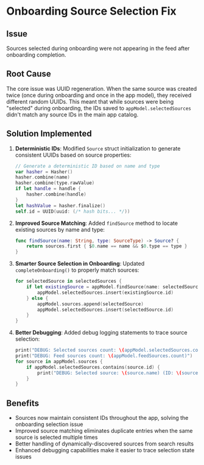 # Onboarding Source Selection Fix

## Issue
Sources selected during onboarding were not appearing in the feed after onboarding completion. 

## Root Cause
The core issue was UUID regeneration. When the same source was created twice (once during onboarding and once in the app model), they received different random UUIDs. This meant that while sources were being "selected" during onboarding, the IDs saved to `appModel.selectedSources` didn't match any source IDs in the main app catalog.

## Solution Implemented

1. **Deterministic IDs**: Modified `Source` struct initialization to generate consistent UUIDs based on source properties:
   ```swift
   // Generate a deterministic ID based on name and type
   var hasher = Hasher()
   hasher.combine(name)
   hasher.combine(type.rawValue)
   if let handle = handle {
       hasher.combine(handle)
   }
   let hashValue = hasher.finalize()
   self.id = UUID(uuid: (/* hash bits... */))
   ```

2. **Improved Source Matching**: Added `findSource` method to locate existing sources by name and type:
   ```swift
   func findSource(name: String, type: SourceType) -> Source? {
       return sources.first { $0.name == name && $0.type == type }
   }
   ```

3. **Smarter Source Selection in Onboarding**: Updated `completeOnboarding()` to properly match sources:
   ```swift
   for selectedSource in selectedSources {
       if let existingSource = appModel.findSource(name: selectedSource.name, type: selectedSource.type) {
           appModel.selectedSources.insert(existingSource.id)
       } else {
           appModel.sources.append(selectedSource)
           appModel.selectedSources.insert(selectedSource.id)
       }
   }
   ```

4. **Better Debugging**: Added debug logging statements to trace source selection:
   ```swift
   print("DEBUG: Selected sources count: \(appModel.selectedSources.count)")
   print("DEBUG: Feed sources count: \(appModel.feedSources.count)")
   for source in appModel.sources {
       if appModel.selectedSources.contains(source.id) {
           print("DEBUG: Selected source: \(source.name) (ID: \(source.id))")
       }
   }
   ```

## Benefits
- Sources now maintain consistent IDs throughout the app, solving the onboarding selection issue
- Improved source matching eliminates duplicate entries when the same source is selected multiple times
- Better handling of dynamically-discovered sources from search results
- Enhanced debugging capabilities make it easier to trace selection state issues